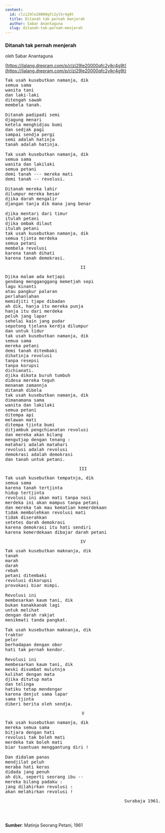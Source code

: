 ```yaml
---
content:
  id: clzi29le20000qfc2ylkr4g9t
  title: Ditanah tak pernah menjerah
  author: Sabar Anantaguna
  slug: ditanah-tak-pernah-menjerah
---
```

### Ditanah tak pernah menjerah

oleh Sabar Anantaguna

[https://ilalang.drepram.com/p/clzi29le20000qfc2ylkr4g9t](https://ilalang.drepram.com/p/clzi29le20000qfc2ylkr4g9t)

<pre>
Tak usah kusebutkan namanja, dik
semua sama
wanita tani
dan laki-laki
ditengah sawah
membela tanah.

Ditanah padipadi semi
djagung menari
ketela menghidjau bumi
dan sedjak pagi
sampai sendja pergi
semi adalah hatinja
tanah adalah hatinja.

Tak usah kusebutkan namanja, dik
semua sama
wanita dan lakilaki
semua petani
demi tanah --- mereka mati
demi tanah -- revolusi.

Ditanah mereka lahir
dilumpur mereka besar
djika darah mengalir
djangan tanja dik mana jang benar

djika mentari dari timur
itulah petani
djika ombak dilaut
itulah petani
tak usah kusebutkan namanja, dik
semua tjinta merdeka
semua petani
membela revolusi
karena tanah dihati
karena tanah demokrasi.
</pre>

<pre align="center">
II
</pre>

<pre>
Djika malam ada ketjapi
gendang mengganggang memetjah sepi
lagu kinanti
atau pangkur palaran
perlahanlahan
memidjiti tjape dibadan
ah dik, hanja itu mereka punja
hanja itu dari merdeka
peluh jang lapar
sehelai kain jang pudar
sepotong tjelana kerdja dilumpur
dan untuk tidur
tak usah kusebutkan namanja, dik
semua sama
mereka petani
demi tanah ditembaki
dihatinja revolusi
tanpa resepsi
tanpa korupsi
dichianati.
djika dikota buruh tumbuh
didesa mereka teguh
menanam zamannja
ditanah dibela
tak usah kusebutkan namanja, dik
dimanamana sama
wanita dan lakilaki
semua petani
ditempa api
melawan mati
ditempa tjinta bumi
ditjambuk pengchianatan revolusi
dan mereka akan bilang
mengutjap dengan tenang :
matahari adalah matahari
revolusi adalah revolusi
demokrasi adalah demokrasi
dan tanah untuk petani.
</pre>

<pre align="center">
III
</pre>

<pre>
Tak usah kusebutkan tempatnja, dik
semua sama
karena tanah tertjinta
hidup tertjinta
revolusi ini akan mati tanpa nasi
merdeka ini akan mampus tanpa petani
dan mereka tak mau kematian kemerdekaan
tidak membolehkan revolusi mati
tidak diserahkan
setetes darah demokrasi
karena demokrasi itu hati sendiri
karena kemerdekaan dibajar darah petani
</pre>

<pre align="center">
IV
</pre>

<pre>
Tak usah kusebutkan maknanja, dik
tanah
marah
darah
rebah
petani ditembaki
revolusi dikorupsi
provokasi biar mimpi.

Revolusi ini
membesarkan kaum tani, dik
bukan kanakkanak lagi
untuk melihat
dengan darah rakjat
menikmati tanda pangkat.

Tak usah kusebutkan maknanja, dik
traktor
pelor
berhadapan dengan obor
hati tak pernah kendor.

Revolusi ini
membesarkan kaum tani, dik
meski disumbat mulutnja
kulihat dengan mata
djika ditutup mata
dan telinga
hatiku tetap mendengar
karena denjut sama lapar
sama tjinta
diberi berita oleh sendja.
</pre>

<pre align="center">
V
</pre>

<pre>
Tak usah kusebutkan namanja, dik
mereka semua sama
bitjara dengan hati
revolusi tak boleh mati
merdeka tak boleh mati
biar tuantuan menggantung diri !

Dan didalam panas
mendjilat peluh
meraba hati keras
didada jang penuh
ah dik, seperti seorang ibu --
mereka bilang padaku :
jang dilahirkan revolusi :
akan melahirkan revolusi !
</pre>

<pre align="right">
Surabaja 1961.
</pre>

<br/><br/>

**Sumber**: Matinja Seorang Petani, 1961
